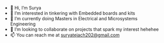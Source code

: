 - 👋 Hi, I’m Surya 
- 👀 I’m interested in tinkering with Embedded boards and kits
- 🌱 I’m currently doing Masters in Electrical and Microsystems Engineering
- 💞️ I’m looking to collaborate on projects that spark my interest hehehee
- 📫 You can reach me at suryatejach202@gmail.com

<!---
dst202/dst202 is a ✨ special ✨ repository because its `README.md` (this file) appears on your GitHub profile.
You can click the Preview link to take a look at your changes.
--->
